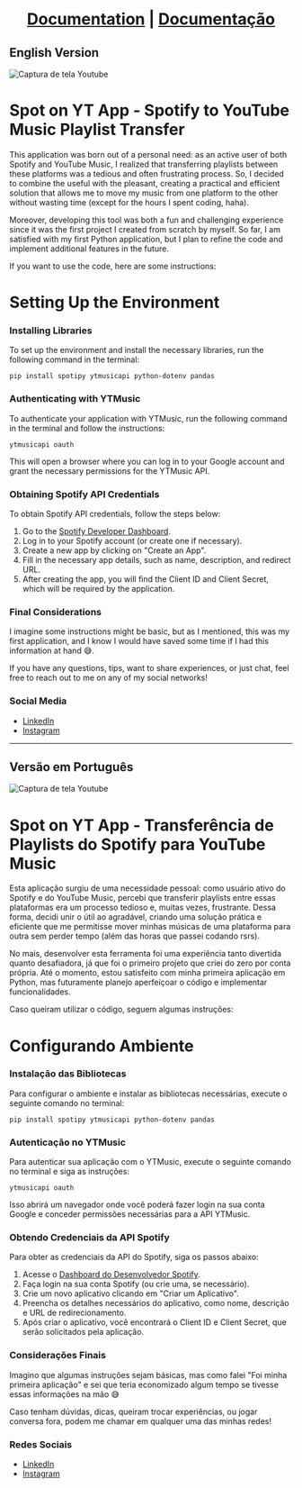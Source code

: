 <h1 align="center"> <a href="#english-version">Documentation</a> | <a href="#versao-em-portugues">Documentação</a> </h1>

## English Version
<a id="english-version"></a>

![Captura de tela Youtube](https://github.com/user-attachments/assets/7ea3c74c-5e53-4436-83fe-ba519b0dbc61)

# Spot on YT App - Spotify to YouTube Music Playlist Transfer

This application was born out of a personal need: as an active user of both Spotify and YouTube Music, I realized that transferring playlists between these platforms was a tedious and often frustrating process.
So, I decided to combine the useful with the pleasant, creating a practical and efficient solution that allows me to move my music from one platform to the other without wasting time (except for the hours I spent coding, haha).

Moreover, developing this tool was both a fun and challenging experience since it was the first project I created from scratch by myself.
So far, I am satisfied with my first Python application, but I plan to refine the code and implement additional features in the future.

If you want to use the code, here are some instructions:

# Setting Up the Environment

### Installing Libraries ###

To set up the environment and install the necessary libraries, run the following command in the terminal:

```
pip install spotipy ytmusicapi python-dotenv pandas
```

### Authenticating with YTMusic ###

To authenticate your application with YTMusic, run the following command in the terminal and follow the instructions:
```
ytmusicapi oauth
```
This will open a browser where you can log in to your Google account and grant the necessary permissions for the YTMusic API.

### Obtaining Spotify API Credentials ###

To obtain Spotify API credentials, follow the steps below:

<ol class="lista-ordenada">
    <li>Go to the <a href="https://developer.spotify.com/dashboard/">Spotify Developer Dashboard</a>.</li>
    <li>Log in to your Spotify account (or create one if necessary).</li>
    <li>Create a new app by clicking on "Create an App".</li>
    <li>Fill in the necessary app details, such as name, description, and redirect URL.</li>
    <li>After creating the app, you will find the Client ID and Client Secret, which will be required by the application.</li>
</ol>

### Final Considerations ###

I imagine some instructions might be basic, but as I mentioned, this was my first application, and I know I would have saved some time if I had this information at hand 😅.

If you have any questions, tips, want to share experiences, or just chat, feel free to reach out to me on any of my social networks!

<h3>Social Media</h3>
<ul>
        <li>
            <i class="fab fa-linkedin"></i>
            <a href="https://www.linkedin.com/in/fernandofthompson/" target="_blank">
                LinkedIn
            </a>
        </li>
        <li>
            <i class="fab fa-instagram"></i>
            <a href="https://www.instagram.com/f.fthompson/" target="_blank">
                Instagram
            </a>
        </li>
</ul>

---
<a id="versao-em-portugues"></a>
## Versão em Português

![Captura de tela Youtube](https://github.com/user-attachments/assets/7ea3c74c-5e53-4436-83fe-ba519b0dbc61)




# Spot on YT App - Transferência de Playlists do Spotify para YouTube Music

Esta aplicação surgiu de uma necessidade pessoal: como usuário ativo do Spotify e do YouTube Music, percebi que transferir playlists entre essas plataformas era um processo tedioso e, muitas vezes, frustrante. 
Dessa forma, decidi unir o útil ao agradável, criando uma solução prática e eficiente que me permitisse mover minhas músicas de uma plataforma para outra sem perder tempo (além das horas que passei codando rsrs).

No mais, desenvolver esta ferramenta foi uma experiência tanto divertida quanto desafiadora, já que foi o primeiro projeto que criei do zero por conta própria. 
Até o momento, estou satisfeito com minha primeira aplicação em Python, mas futuramente planejo aperfeiçoar o código e implementar funcionalidades.

Caso queiram utilizar o código, seguem algumas instruções:

# Configurando Ambiente

### Instalação das Bibliotecas ###

Para configurar o ambiente e instalar as bibliotecas necessárias, execute o seguinte comando no terminal:

```
pip install spotipy ytmusicapi python-dotenv pandas
```



### Autenticação no YTMusic ###

Para autenticar sua aplicação com o YTMusic, execute o seguinte comando no terminal e siga as instruções:
```
ytmusicapi oauth
```
Isso abrirá um navegador onde você poderá fazer login na sua conta Google e conceder permissões necessárias para a API YTMusic.




### Obtendo Credenciais da API Spotify ###

Para obter as credenciais da API do Spotify, siga os passos abaixo:

<ol class="lista-ordenada">
    <li>Acesse o <a href="https://developer.spotify.com/dashboard/">Dashboard do Desenvolvedor Spotify</a>.</li>
    <li>Faça login na sua conta Spotify (ou crie uma, se necessário).</li>
    <li>Crie um novo aplicativo clicando em "Criar um Aplicativo".</li>
    <li>Preencha os detalhes necessários do aplicativo, como nome, descrição e URL de redirecionamento.</li>
    <li>Após criar o aplicativo, você encontrará o Client ID e Client Secret, que serão solicitados pela aplicação.</li>
</ol>


### Considerações Finais ###
Imagino que algumas instruções sejam básicas, mas como falei "Foi minha primeira aplicação" e sei que teria economizado algum tempo se tivesse essas informações na mão 😅

Caso tenham dúvidas, dicas, queiram trocar experiências, ou jogar conversa fora, podem me chamar em qualquer uma das minhas redes!

<h3>Redes Sociais</h3>
<ul>
        <li>
            <i class="fab fa-linkedin"></i>
            <a href="https://www.linkedin.com/in/fernandofthompson/" target="_blank">
                LinkedIn
            </a>
        </li>
        <li>
            <i class="fab fa-instagram"></i>
            <a href="https://www.instagram.com/f.fthompson/" target="_blank">
                Instagram
            </a>
        </li>
</ul>
